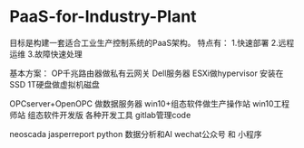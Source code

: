# PaaS-for-Industry-Plant
目标是构建一套适合工业生产控制系统的PaaS架构。
特点有：
1.快速部署
2.远程运维
3.故障快速处理

基本方案：
OP千兆路由器做私有云网关
Dell服务器
ESXi做hypervisor 安装在SSD
1T硬盘做虚拟机磁盘


OPCserver+OpenOPC 做数据服务器
win10+组态软件做生产操作站
win10工程师站 组态软件开发版 各种开发工具
gitlab管理code

neoscada
jasperreport
python 数据分析和AI
wechat公众号 和 小程序

